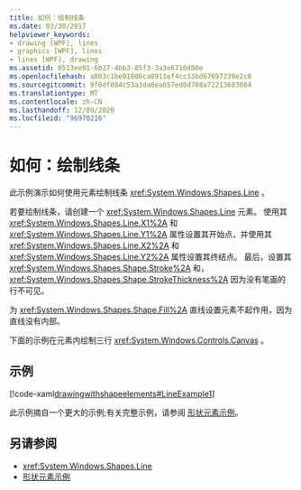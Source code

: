 ```yaml
---
title: 如何：绘制线条
ms.date: 03/30/2017
helpviewer_keywords:
- drawing [WPF], lines
- graphics [WPF], lines
- lines [WPF], drawing
ms.assetid: 0513ee01-6b27-4bb3-85f3-3a3e6710d80e
ms.openlocfilehash: a803c1be01086ca8911ef4cc33bd67697239e2c0
ms.sourcegitcommit: 9f6df084c53a3da0ea657ed0d708a72213683084
ms.translationtype: MT
ms.contentlocale: zh-CN
ms.lasthandoff: 12/09/2020
ms.locfileid: "96970216"
---
```

# <a name="how-to-draw-a-line"></a>如何：绘制线条
此示例演示如何使用元素绘制线条 <xref:System.Windows.Shapes.Line> 。  
  
 若要绘制线条，请创建一个 <xref:System.Windows.Shapes.Line> 元素。 使用其 <xref:System.Windows.Shapes.Line.X1%2A> 和 <xref:System.Windows.Shapes.Line.Y1%2A> 属性设置其开始点，并使用其 <xref:System.Windows.Shapes.Line.X2%2A> 和 <xref:System.Windows.Shapes.Line.Y2%2A> 属性设置其终结点。 最后，设置其 <xref:System.Windows.Shapes.Shape.Stroke%2A> 和， <xref:System.Windows.Shapes.Shape.StrokeThickness%2A> 因为没有笔画的行不可见。  
  
 为 <xref:System.Windows.Shapes.Shape.Fill%2A> 直线设置元素不起作用，因为直线没有内部。  
  
 下面的示例在元素内绘制三行 <xref:System.Windows.Controls.Canvas> 。  
  
## <a name="example"></a>示例  
 [!code-xaml[drawingwithshapeelements#LineExample1](~/samples/snippets/csharp/VS_Snippets_Wpf/DrawingWithShapeElements/CS/lineexample.xaml#lineexample1)]  
  
 此示例摘自一个更大的示例;有关完整示例，请参阅 [形状元素示例](https://github.com/Microsoft/WPF-Samples/tree/master/Graphics/ShapeElements)。  
  
## <a name="see-also"></a>另请参阅

- <xref:System.Windows.Shapes.Line>
- [形状元素示例](https://github.com/Microsoft/WPF-Samples/tree/master/Graphics/ShapeElements)
